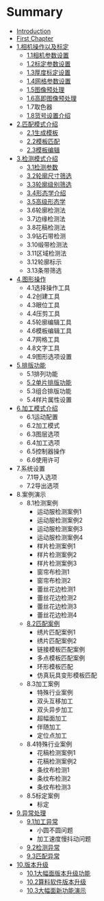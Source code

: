 # Summary

* [Introduction](README.md)
* [First Chapter](chapter1.md)
* [1.相机操作以及标定](1xiang-ji-cao-zuo-yi-ji-biao-ding.md)
  * [1.1相机参数设置](1xiang-ji-cao-zuo-yi-ji-biao-ding/11xiang-ji-can-shu-she-zhi.md)
  * [1.2标定参数设置](1xiang-ji-cao-zuo-yi-ji-biao-ding/12biao-ding-can-shu-she-zhi.md)
  * [1.3厚度标定设置](1xiang-ji-cao-zuo-yi-ji-biao-ding/13hou-du-biao-ding-she-zhi.md)
  * [1.4网格参数设置](1xiang-ji-cao-zuo-yi-ji-biao-ding/14wang-ge-can-shu-she-zhi.md)
  * [1.5图像预处理](1xiang-ji-cao-zuo-yi-ji-biao-ding/15tu-xiang-yu-chu-li.md)
  * [1.6高即图像预处理](1xiang-ji-cao-zuo-yi-ji-biao-ding/16gao-ji-tu-xiang-yu-chu-li.md)
  * 1.7取色器
  * [1.8货号设置介绍](1xiang-ji-cao-zuo-yi-ji-biao-ding/18huo-hao-she-zhi-jie-shao.md)
* [2.匹配模式介绍](2huo-hao-she-zhi-jie-shao.md)
  * [2.1生成模板](2huo-hao-she-zhi-jie-shao/21sheng-cheng-mo-ban.md)
  * [2.2模板匹配](2huo-hao-she-zhi-jie-shao/22mo-ban-pi-pei.md)
  * [2.3模板编辑](2huo-hao-she-zhi-jie-shao/23mo-ban-bian-ji.md)
* [3.检测模式介绍](4jian-ce-mo-shi-jie-shao.md)
  * [3.1检测参数](4jian-ce-mo-shi-jie-shao/31jian-ce-can-shu.md)
  * [3.2轮廓尺寸筛选](4jian-ce-mo-shi-jie-shao/32lun-kuo-chi-cun-shai-xuan.md)
  * [3.3轮廓级别筛选](4jian-ce-mo-shi-jie-shao/33lun-kuo-ji-bie-shai-xuan.md)
  * [3.4形态学介绍](4jian-ce-mo-shi-jie-shao/34xing-tai-xue-jie-shao.md)
  * [3.5高级形态学](4jian-ce-mo-shi-jie-shao/35gao-ji-xing-tai-xue.md)
  * 3.6轮廓检测法
  * 3.7边缘检测法
  * 3.8花稿检测法
  * 3.9钻石带检测
  * 3.10缎带检测法
  * 3.11区域检测法
  * 3.12轮廓标示
  * 3.13条带筛选
* [4.图形操作](5tu-xing-cao-zuo.md)
  * 4.1选择操作工具
  * 4.2创建工具
  * 4.3眼位工具
  * 4.4压剪工具
  * 4.5轮廓编辑工具
  * 4.6模板编辑工具
  * 4.7网格工具
  * 4.8文字工具
  * 4.9图形选项设置
* [5.排版功能](6pai-ban-gong-neng.md)
  * 5.1排列功能
  * [5.2单片排版功能](6pai-ban-gong-neng/52dan-pian-pai-lie-gong-neng.md)
  * 5.3组合排版功能
  * 5.4样片属性设置
* [6.加工模式介绍](7jia-gong-mo-shi-jie-shao.md)
  * 6.1运动配置
  * 6.2加工模式
  * 6.3图层选项
  * 6.4加工选项
  * 6.5控制器操作
  * 6.6使用许可
* 7.系统设置
  * 7.1导入选项
  * 7.2导出选项
* 8.案例演示
  * 8.1检测案例
    * 运动服检测案例1
    * 运动服检测案例2
    * 运动服检测案例3
    * 运动服检测案例4
    * 样片检测案例1
    * 样片检测案例2
    * 样片检测案例3
    * 窗帘布检测1
    * 窗帘布检测2
    * 蕾丝花边检测1
    * 蕾丝花边检测2
    * 蕾丝花边检测3
    * 蕾丝花边检测4
  * [8.2匹配案例](82pi-pei-an-li.md)
    * 绣片匹配案例1
    * 绣片匹配案例2
    * 链接模板匹配案例
    * 多点模板匹配案例
    * 环形模板匹配
    * 仿真玩具变形模板匹配
  * 8.3加工案例
    * 特殊行业案例
    * 双头互移加工
    * 双头异步加工
    * 超幅面加工
    * 伴随加工
    * 定位点加工
  * 8.4特殊行业案例
    * 花稿检测案例1
    * 花稿检测案例2
    * 条纹布检测1
    * 条纹布检测2
    * 条纹布检测3
  * 8.5标定案例
    * 标定
* [9.异常处理](9yi-chang-chu-li.md)
  * [9.1加工异常](91jia-gong-yi-chang.md)
    * 小圆不圆问题
    * 加工速度慢抖动问题
  * [9.2检测异常](92jian-ce-yi-chang.md)
  * [9.3匹配异常](93pi-pei-yi-chang.md)
* [10.版本升级](10ban-ben-sheng-ji.md)
  * [10.1大幅面版本升级功能](101da-fu-mian-ban-ben-sheng-ji-gong-neng.md)
  * [10.2算料软件版本升级](102suan-liao-ruan-jian-ban-ben-sheng-ji.md)
  * [10.3大幅面新功能演示](103da-fu-mian-xin-gong-neng-yan-shi.md)

